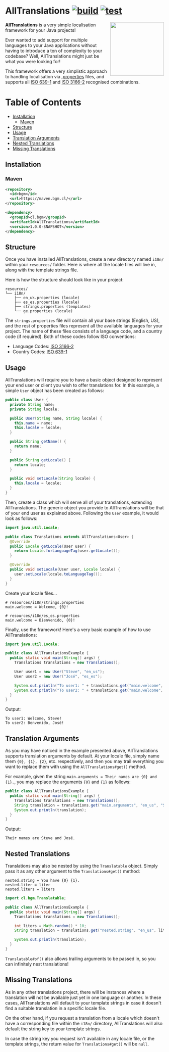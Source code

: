 # AllTranslations [![build](https://github.com/BGMP/AllTranslations/actions/workflows/build.yml/badge.svg)](https://github.com/BGMP/AllTranslations/actions/workflows/build.yml) [![test](https://github.com/BGMP/AllTranslations/actions/workflows/test.yml/badge.svg)](https://github.com/BGMP/AllTranslations/actions/workflows/test.yml)

<img align="right" width="170" height="170" src="https://user-images.githubusercontent.com/26081543/232375880-516c6c17-bf49-4463-92ed-43dd1b4f7647.png">

**AllTranslations** is a very simple localisation framework for your Java projects!

Ever wanted to add support for multiple languages to your Java applications without having to introduce a ton of
complexity to your codebase? Well, AllTranslations might just be what you were looking for!

This framework offers a very simplistic approach to handling localisation via [.properties](https://en.wikipedia.org/wiki/.properties)
files, and supports all [ISO 639-1](https://en.wikipedia.org/wiki/List_of_ISO_639-1_codes#Table_of_all_possible_two_letter_codes) and
[ISO 3166-2](https://en.wikipedia.org/wiki/ISO_3166-2) recognised combinations.

Table of Contents
===
* [Installation](#installation)
  * [Maven](#maven)
* [Structure](#structure)
* [Usage](#usage)
* [Translation Arguments](#translation-arguments)
* [Nested Translations](#nested-translations)
* [Missing Translations](#missing-translations)

## Installation
### Maven

```xml
<repository>
  <id>bgm</id>
  <url>https://maven.bgm.cl/</url>
</repository>
```

```xml
<dependency>
  <groupId>cl.bgm</groupId>
  <artifactId>AllTranslations</artifactId>
  <version>1.0.0-SNAPSHOT</version>
</dependency>
```

## Structure
Once you have installed AllTranslations, create a new directory named `i18n/` within your `resources/` folder. Here
is where all the locale files will live in, along with the template strings file.

Here is how the structure should look like in your project:
```
resources/
└── i18n/
    ├── en_uk.properties (locale)
    ├── es_es.properties (locale)
    ├── strings.properties (templates)
    └── ge.properties (locale)
```

The `strings.properties` file will contain all your base strings (English, US), and the rest of properties files
represent all the available languages for your project. The name of these files consists of a language code, and a
country code (if required). Both of these codes follow ISO conventions:
  * Language Codes: [ISO 3166-2](https://en.wikipedia.org/wiki/ISO_3166-2)
  * Country Codes: [ISO 639-1](https://en.wikipedia.org/wiki/List_of_ISO_639-1_codes)

## Usage
AllTranslations will require you to have a basic object designed to represent your end user or client you wish to
offer translations for. In this example, a simple `User` object has been created as follows:

```java
public class User {
  private String name;
  private String locale;

  public User(String name, String locale) {
    this.name = name;
    this.locale = locale;
  }

  public String getName() {
    return name;
  }

  public String getLocale() {
    return locale;
  }

  public void setLocale(String locale) { 
    this.locale = locale;
  }
}
```

Then, create a class which will serve all of your translations, extending AllTranslations. The generic object you
provide to AllTranslations will be that of your end user as explained above. Following the `User` example, it would
look as follows:
```java
import java.util.Locale;

public class Translations extends AllTranslations<User> {
  @Override
  public Locale getLocale(User user) {
    return Locale.forLanguageTag(user.getLocale());
  }

  @Override
  public void setLocale(User user, Locale locale) {
    user.setLocale(locale.toLanguageTag());
  }
}
```

Create your locale files...
```properties
# resources/i18n/strings.properties
main.welcome = Welcome, {0}!
```

```properties
# resources/i18n/es_es.properties
main.welcome = Bienvenido, {0}!
```

Finally, use the framework! Here's a very basic example of how to use AllTranslations:

```java
import java.util.Locale;

public class AllTranslationsExample {
  public static void main(String[] args) {
    Translations translations = new Translations();

    User user1 = new User("Steve", "en_us");
    User user2 = new User("José", "es_es");

    System.out.println("To user1: " + translations.get("main.welcome", user1, user1.getName()));
    System.out.println("To user2: " + translations.get("main.welcome", user2, user2.getName()));
  }
}
```

Output:
```
To user1: Welcome, Steve!
To user2: Benvenido, José!
```

## Translation Arguments
As you may have noticed in the example presented above, AllTranslations supports translation arguments by default.
At your locale file, simply name them `{0}, {1}, {2}`, etc. respectively, and then you may trail everything you want to
replace them with using the `AllTranslations#get()` method.

For example, given the string `main.arguments = Their names are {0} and {1}.`, you may replace the arguments `{0}` and
`{1}` as follows:
```java
public class AllTranslationsExample {
  public static void main(String[] args) {
    Translations translations = new Translations();
    String translation = translations.get("main.arguments", "en_us", "Steve", "José");
    System.out.println(translation);
  }
}
```

Output:
```
Their names are Steve and José.
```

## Nested Translations
Translations may also be nested by using the `Translatable` object. Simply pass it as any other argument to the
`Translations#get()` method:

```properties
nested.string = You have {0} {1}.
nested.liter = liter
nested.liters = liters
```

```java
import cl.bgm.Translatable;

public class AllTranslationsExample {
  public static void main(String[] args) {
    Translations translations = new Translations();

    int liters = Math.random() * 10;
    String translation = translations.get("nested.string", "en_us", liters, liters == 1 ? Translatable.of("nested.liter") : Translatable.of("nested.liters"));

    System.out.println(translation);
  }
}
```

`Translatable#of()` also allows trailing arguments to be passed in, so you can infinitely nest translations! 

## Missing Translations
As in any other translations project, there will be instances where a translation will not be available just yet in one
language or another. In these cases, AllTranslations will default to your template strings in case it doesn't find a
suitable translation in a specific locale file.

On the other hand, if you request a translation from a locale which doesn't have a corresponding file within the `i18n/`
directory, AllTranslations will also default the string key to your template strings.

In case the string key you request isn't available in any locale file, or the template strings, the return value for
`Translations#get()` will be `null`.
